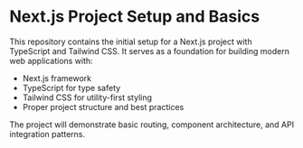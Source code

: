 # Next.js Project Setup and Basics

This repository contains the initial setup for a Next.js project with TypeScript and Tailwind CSS. It serves as a foundation for building modern web applications with:

- Next.js framework
- TypeScript for type safety
- Tailwind CSS for utility-first styling
- Proper project structure and best practices

The project will demonstrate basic routing, component architecture, and API integration patterns.

